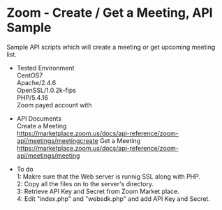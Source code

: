 # Zoom - Create / Get a Meeting, API Sample

Sample API scripts which will create a meeting or get upcoming meeting list.

- Tested Environment<br>
CentOS7<br>
Apache/2.4.6<br>
OpenSSL/1.0.2k-fips<br>
PHP/5.4.16<br>
Zoom payed account with 

- API Documents<br>
Create a Meeting<br>
 https://marketplace.zoom.us/docs/api-reference/zoom-api/meetings/meetingcreate
Get a Meeting<br>
 https://marketplace.zoom.us/docs/api-reference/zoom-api/meetings/meeting

- To do<br>
1: Makre sure that the Web server is runnig SSL along with PHP.<br>
2: Copy all the files on to the server's directory.<br>
3: Retrieve API Key and Secret from Zoom Market place.<br>
4: Edit "index.php" and "websdk.php" and add API Key and Secret.<br>
